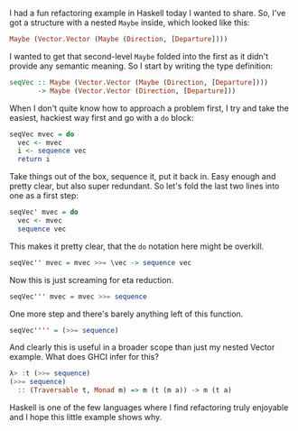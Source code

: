 I had a fun refactoring example in Haskell today I wanted to share.
So, I've got a structure with a nested `Maybe` inside, which looked like this:

```hs
Maybe (Vector.Vector (Maybe (Direction, [Departure])))
```

I wanted to get that second-level `Maybe` folded into the first as it didn't provide any semantic meaning.
So I start by writing the type definition:

```hs
seqVec :: Maybe (Vector.Vector (Maybe (Direction, [Departure])))
       -> Maybe (Vector.Vector (Direction, [Departure]))
```

When I don't quite know how to approach a problem first, I try and take the
easiest, hackiest way first and go with a `do` block:

```hs
seqVec mvec = do
  vec <- mvec
  i <- sequence vec
  return i
```

Take things out of the box, sequence it, put it back in. Easy enough and pretty
clear, but also super redundant. So let's fold the last two lines into one as a
first step:


```hs
seqVec' mvec = do
  vec <- mvec
  sequence vec
```

This makes it pretty clear, that the `do` notation here might be overkill.

```hs
seqVec'' mvec = mvec >>= \vec -> sequence vec
```

Now this is just screaming for eta reduction.

```hs
seqVec''' mvec = mvec >>= sequence
```

One more step and there's barely anything left of this function.

```hs
seqVec'''' = (>>= sequence)
```

And clearly this is useful in a broader scope than just my nested
Vector example. What does GHCI infer for this?

```hs
λ> :t (>>= sequence)
(>>= sequence)
  :: (Traversable t, Monad m) => m (t (m a)) -> m (t a)
```

Haskell is one of the few languages where I find refactoring
truly enjoyable and I hope this little example shows why.

